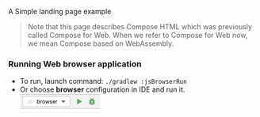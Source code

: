 A Simple landing page example

> Note that this page describes Compose HTML which was previously called Compose for Web. When we refer to Compose for Web now, we mean Compose based on WebAssembly.

### Running Web browser application
 * To run, launch command: `./gradlew :jsBrowserRun`
 * Or choose **browser** configuration in IDE and run it.  
  ![browser-run-configuration.png](screenshots/browser-run-configuration.png)
